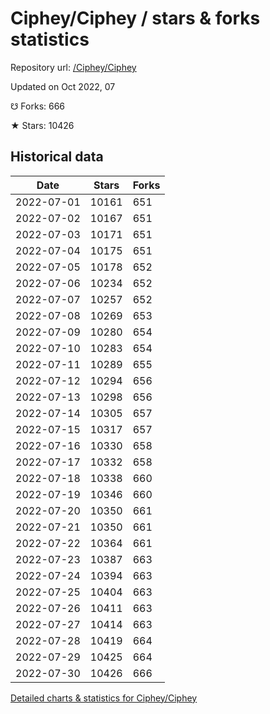 # Ciphey/Ciphey / stars & forks statistics

Repository url: [/Ciphey/Ciphey](https://github.com/Ciphey/Ciphey)

Updated on Oct 2022, 07

☋ Forks: 666

★ Stars: 10426

## Historical data
| Date | Stars | Forks |
|------|-------|-------|
| 2022-07-01 | 10161 | 651 | 
| 2022-07-02 | 10167 | 651 | 
| 2022-07-03 | 10171 | 651 | 
| 2022-07-04 | 10175 | 651 | 
| 2022-07-05 | 10178 | 652 | 
| 2022-07-06 | 10234 | 652 | 
| 2022-07-07 | 10257 | 652 | 
| 2022-07-08 | 10269 | 653 | 
| 2022-07-09 | 10280 | 654 | 
| 2022-07-10 | 10283 | 654 | 
| 2022-07-11 | 10289 | 655 | 
| 2022-07-12 | 10294 | 656 | 
| 2022-07-13 | 10298 | 656 | 
| 2022-07-14 | 10305 | 657 | 
| 2022-07-15 | 10317 | 657 | 
| 2022-07-16 | 10330 | 658 | 
| 2022-07-17 | 10332 | 658 | 
| 2022-07-18 | 10338 | 660 | 
| 2022-07-19 | 10346 | 660 | 
| 2022-07-20 | 10350 | 661 | 
| 2022-07-21 | 10350 | 661 | 
| 2022-07-22 | 10364 | 661 | 
| 2022-07-23 | 10387 | 663 | 
| 2022-07-24 | 10394 | 663 | 
| 2022-07-25 | 10404 | 663 | 
| 2022-07-26 | 10411 | 663 | 
| 2022-07-27 | 10414 | 663 | 
| 2022-07-28 | 10419 | 664 | 
| 2022-07-29 | 10425 | 664 | 
| 2022-07-30 | 10426 | 666 | 


[Detailed charts & statistics for Ciphey/Ciphey](https://reviewgithub.com/rep/Ciphey/Ciphey)
